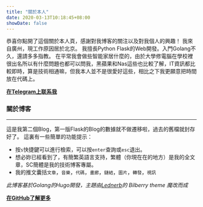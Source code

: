 ```yaml
---
title: "關於本人"
date: 2020-03-13T10:18:45+08:00
showDate: false
---
```


恭喜你點開了這個關於本人頁，感謝對我博客的關注以及對我個人的興趣！
我來自廣州，現工作原因居於北京。
我擅長Python Flask的Web開發。入門Golang不久，還請多多指教。
在平常我會做些智能家居什麼的，由於大學修電腦在學校裡很出名所以有什麼問題也都可以問我，黑蘋果和Nas這些也比較了解，IT資訊都比較即時，算是技術相通嘛，但我本人並不是很愛好這些，相比之下我更願意把時間放在代碼上。

**[在Telegram上联系我](https://t.me/hallucigenia)**

### 關於博客

---

這是我第二個Blog，第一版Flask的Blog的數據就不做遷移啦，過去的舊檔就封存好了。
這裏有一些簡單的功能提示：
- 按`s`快捷鍵可以進行檢索，可以按`enter`查詢或`esc`退出。
- 想必妳已經看到了，有簡繁英語言支持，繁體（你現在在的地方）是我的全文章，SC簡體是我的技術博客專屬。
- 我的推文囊括`文章`，`音樂`，`代碼`，`畫廊`，`鏈結`，`圖片`，`轉發`，`視訊`

*此博客基於Golang的Hugo開發，主題由[Lednerb](https://github.com/Lednerb/bilberry-hugo-theme)的 Bilberry theme 魔改而成*

**[在GitHub了解更多](https://github.com/hallucigenia)**

